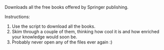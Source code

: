 Downloads all the free books offered by Springer publishing. 

Instructions: 
  1) Use the script to download all the books.
  2) Skim through a couple of them, thinking how cool it is and how enriched your knowledge would soon be.
  3) Probably never open any of the files ever again :)
